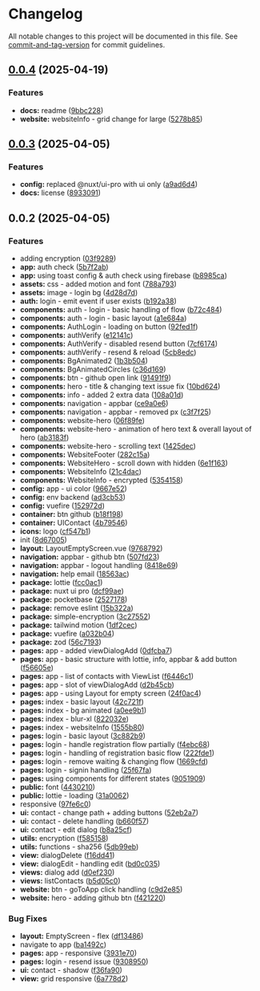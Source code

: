 # Changelog

All notable changes to this project will be documented in this file. See [commit-and-tag-version](https://github.com/absolute-version/commit-and-tag-version) for commit guidelines.

## [0.0.4](https://github.com/dawnimpulse/scroll-web/compare/v0.0.3...v0.0.4) (2025-04-19)


### Features

* **docs:** readme ([9bbc228](https://github.com/dawnimpulse/scroll-web/commit/9bbc228f42e38ef7a6fd3f1da875c15f7f3365b1))
* **website:** websiteInfo - grid change for large ([5278b85](https://github.com/dawnimpulse/scroll-web/commit/5278b850a9dd4c8356915293efb098ad470ec76e))

## [0.0.3](https://github.com/dawnimpulse/scroll-web/compare/v0.0.2...v0.0.3) (2025-04-05)


### Features

* **config:** replaced @nuxt/ui-pro with ui only ([a9ad6d4](https://github.com/dawnimpulse/scroll-web/commit/a9ad6d4a39b3ae81e4fb91a61eb227d6016cc763))
* **docs:** license ([8933091](https://github.com/dawnimpulse/scroll-web/commit/8933091cd5428e7687ad8036a9e7838ada54a978))

## 0.0.2 (2025-04-05)


### Features

* adding encryption ([03f9289](https://github.com/dawnimpulse/scroll-web/commit/03f9289bccc48a85b4cbc24d0f63faafe72a80ef))
* **app:** auth check ([5b7f2ab](https://github.com/dawnimpulse/scroll-web/commit/5b7f2ab6fc41f79a625ce7e63a620ff7f4154283))
* **app:** using toast config & auth check using firebase ([b8985ca](https://github.com/dawnimpulse/scroll-web/commit/b8985cacc8b41484958167e68ca8bc4b06cd556a))
* **assets:** css - added motion and font ([788a793](https://github.com/dawnimpulse/scroll-web/commit/788a793df33b7a53333c8e9196f5e5f4f6283c6b))
* **assets:** image - login bg ([4d28d7d](https://github.com/dawnimpulse/scroll-web/commit/4d28d7d959d6422c85fbf6d0e6df240361a6e488))
* **auth:** login - emit event if user exists ([b192a38](https://github.com/dawnimpulse/scroll-web/commit/b192a38d119f18e1a0122dc797806c934c6c2fb8))
* **components:** auth - login - basic handling of flow ([b72c484](https://github.com/dawnimpulse/scroll-web/commit/b72c484c745218de43db48b394ea5f6118443328))
* **components:** auth - login - basic layout ([a1e684a](https://github.com/dawnimpulse/scroll-web/commit/a1e684af907afc5d959b1ab52636d37dd2b2aa94))
* **components:** AuthLogin - loading on button ([92fed1f](https://github.com/dawnimpulse/scroll-web/commit/92fed1f17cbb736f422a3c71db345f7a58b9c8b4))
* **components:** authVerify ([e12141c](https://github.com/dawnimpulse/scroll-web/commit/e12141cd4ce1445a4a8c1641f125a859383029b0))
* **components:** AuthVerify - disabled resend button ([7cf6174](https://github.com/dawnimpulse/scroll-web/commit/7cf617406c15aa11489df799c6d9973be9c10740))
* **components:** authVerify - resend & reload ([5cb8edc](https://github.com/dawnimpulse/scroll-web/commit/5cb8edc6ee03fd26ceb375ebd3706977724aa494))
* **components:** BgAnimated2 ([1b3b504](https://github.com/dawnimpulse/scroll-web/commit/1b3b5042ad98d90181a895a2e4266e9716cda901))
* **components:** BgAnimatedCircles ([c36d169](https://github.com/dawnimpulse/scroll-web/commit/c36d1694e3ab9f8e778fb7b385aef6e185bae8c2))
* **components:** btn - github open link ([91491f9](https://github.com/dawnimpulse/scroll-web/commit/91491f9e1ece2d5b5e45f02aa71436f1f8c03c3d))
* **components:** hero - title & changing text issue fix ([10bd624](https://github.com/dawnimpulse/scroll-web/commit/10bd624163a724323067022241235028a59b3fd7))
* **components:** info - added 2 extra data ([108a01d](https://github.com/dawnimpulse/scroll-web/commit/108a01de12facc7cb552db6a8efff62cd2f541b8))
* **components:** navigation - appbar ([ce9a0e6](https://github.com/dawnimpulse/scroll-web/commit/ce9a0e665aaba713767d5cc2b44df70fe19bf67c))
* **components:** navigation - appbar - removed px ([c3f7f25](https://github.com/dawnimpulse/scroll-web/commit/c3f7f2501abc8f5430980f9f831c0af6f63f4796))
* **components:** website-hero ([06f89fe](https://github.com/dawnimpulse/scroll-web/commit/06f89fe59fe106209fa22575e7777d3c3b11dc76))
* **components:** website-hero - animation of hero text & overall layout of hero ([ab3183f](https://github.com/dawnimpulse/scroll-web/commit/ab3183f674ee647cdefd3cd5878f3167afe548a1))
* **components:** website-hero - scrolling text ([1425dec](https://github.com/dawnimpulse/scroll-web/commit/1425dece30aeafe127eb1a5e23778f56d03a26ac))
* **components:** WebsiteFooter ([282c15a](https://github.com/dawnimpulse/scroll-web/commit/282c15ad62be0a314c84a582154358eb423d4f8f))
* **components:** WebsiteHero - scroll down with hidden ([6e1f163](https://github.com/dawnimpulse/scroll-web/commit/6e1f16386cd7dfda0098ab6705feb6b02f35b653))
* **components:** WebsiteInfo ([21c4dac](https://github.com/dawnimpulse/scroll-web/commit/21c4dac88096a696a2958284d48f235452c88e10))
* **components:** WebsiteInfo - encrypted ([5354158](https://github.com/dawnimpulse/scroll-web/commit/5354158544d1980505883068cbe60e0a91f66a92))
* **config:** app - ui color ([9667e52](https://github.com/dawnimpulse/scroll-web/commit/9667e52680d3fd8381bc54ecba97f30048018bf5))
* **config:** env backend ([ad3cb53](https://github.com/dawnimpulse/scroll-web/commit/ad3cb536524e2567841337c8db1f3ee00485fbbb))
* **config:** vuefire ([152972d](https://github.com/dawnimpulse/scroll-web/commit/152972db7fb9cc1c32c38401ce0924ee840c811f))
* **container:** btn github ([b18f198](https://github.com/dawnimpulse/scroll-web/commit/b18f198e77df0bb13702ea0bedf36b86d4c3da52))
* **container:** UIContact ([4b79546](https://github.com/dawnimpulse/scroll-web/commit/4b79546f1c21ddf7df952e2ece9ba97993178d64))
* **icons:** logo ([cf547b1](https://github.com/dawnimpulse/scroll-web/commit/cf547b11abb36cfc67abda3f026f45c570bed5f6))
* init ([8d67005](https://github.com/dawnimpulse/scroll-web/commit/8d670058ecf94bb21893cba08ed223012f122b2d))
* **layout:** LayoutEmptyScreen.vue ([9768792](https://github.com/dawnimpulse/scroll-web/commit/9768792d30c5dc67da28101e878179d624993c08))
* **navigation:** appbar - github btn ([507fd23](https://github.com/dawnimpulse/scroll-web/commit/507fd23d3aa09131bde7c61dee5170b527b36672))
* **navigation:** appbar - logout handling ([8418e69](https://github.com/dawnimpulse/scroll-web/commit/8418e69f2dc69dbbda5349e9f632edb477e213aa))
* **navigation:** help email ([18563ac](https://github.com/dawnimpulse/scroll-web/commit/18563ac8f7c5409e2e6b8969c2276a4d9be3ab66))
* **package:** lottie ([fcc0ac1](https://github.com/dawnimpulse/scroll-web/commit/fcc0ac1aab1f49ec5cd77174c6eea0ac09811f3b))
* **package:** nuxt ui pro ([dcf99ae](https://github.com/dawnimpulse/scroll-web/commit/dcf99aee968cbd0bbebbf626f7122d71f1e38336))
* **package:** pocketbase ([2527178](https://github.com/dawnimpulse/scroll-web/commit/25271782ba4105cf4e8a1742edca9d05d9fd0609))
* **package:** remove eslint ([15b322a](https://github.com/dawnimpulse/scroll-web/commit/15b322a268e0ba46a6029016daa1bc8fb420cc6f))
* **package:** simple-encryption ([3c27552](https://github.com/dawnimpulse/scroll-web/commit/3c275525727a38c73fcdf14ceb85e5bb68c9caaf))
* **package:** tailwind motion ([1df2cec](https://github.com/dawnimpulse/scroll-web/commit/1df2cec04c172e98dd4b598f68871ee1281e118b))
* **package:** vuefire ([a032b04](https://github.com/dawnimpulse/scroll-web/commit/a032b04d09826b0e25ed368d0da7762832b40d97))
* **package:** zod ([56c7193](https://github.com/dawnimpulse/scroll-web/commit/56c7193f9c3f1fca5c6d3d149cd59488ce637dc0))
* **pages:** app - added viewDialogAdd ([0dfcba7](https://github.com/dawnimpulse/scroll-web/commit/0dfcba7ba41095d5311b619eeaece9b08a7a8ef3))
* **pages:** app - basic structure with lottie, info, appbar & add button ([f56605e](https://github.com/dawnimpulse/scroll-web/commit/f56605eb504f75f1e231b0f1afc7c51e94c39359))
* **pages:** app - list of contacts with ViewList ([f6446c1](https://github.com/dawnimpulse/scroll-web/commit/f6446c1ad97d1380e4a6b7203ccbc44c44dd72c1))
* **pages:** app - slot of viewDialogAdd ([d2b45cb](https://github.com/dawnimpulse/scroll-web/commit/d2b45cbe63302a9ddff9e28f67cc69f66d08a5b9))
* **pages:** app - using Layout for empty screen ([24f0ac4](https://github.com/dawnimpulse/scroll-web/commit/24f0ac434d4338b15cc2fb711e361845fda008b6))
* **pages:** index - basic layout ([42c721f](https://github.com/dawnimpulse/scroll-web/commit/42c721f50c541cfa62a99aa0646f30cb34c81f47))
* **pages:** index - bg animated ([a0ee9b1](https://github.com/dawnimpulse/scroll-web/commit/a0ee9b1ea316ae11dbc377dcb24bca8cc2712246))
* **pages:** index - blur-xl ([822032e](https://github.com/dawnimpulse/scroll-web/commit/822032ecd977022d4adf6d9fe1e3038d338f6c7d))
* **pages:** index - websiteInfo ([1555b80](https://github.com/dawnimpulse/scroll-web/commit/1555b8054502e018d1291b7e200994077ce3ed5d))
* **pages:** login - basic layout ([3c882b9](https://github.com/dawnimpulse/scroll-web/commit/3c882b93468a7c48040038ee567dcf1418591b49))
* **pages:** login - handle registration flow partially ([f4ebc68](https://github.com/dawnimpulse/scroll-web/commit/f4ebc6812295722a61ac3628392fc19753ef24e1))
* **pages:** login - handling of registration basic flow ([222fde1](https://github.com/dawnimpulse/scroll-web/commit/222fde10ccb7facc8df430d557b1f6e1bd94ea2e))
* **pages:** login - remove waiting & changing flow ([1669cfd](https://github.com/dawnimpulse/scroll-web/commit/1669cfda4a06d92fb4ae699b317794088783bcc0))
* **pages:** login - signin handling ([25f67fa](https://github.com/dawnimpulse/scroll-web/commit/25f67fab45ddef1f35502ca6314435ed30f23c60))
* **pages:** using components for different states ([9051909](https://github.com/dawnimpulse/scroll-web/commit/9051909c2bf4f700b9f2783f89cd241b9bb2598a))
* **public:** font ([4430210](https://github.com/dawnimpulse/scroll-web/commit/4430210dd91691a2fb439dcd596368d40223f6a2))
* **public:** lottie - loading ([31a0062](https://github.com/dawnimpulse/scroll-web/commit/31a00620d1a26a3e59897b34eab3638ba7937298))
* responsive ([97fe6c0](https://github.com/dawnimpulse/scroll-web/commit/97fe6c03c1c922a1b8b111ac8862e00cb809206d))
* **ui:** contact - change path + adding buttons ([52eb2a7](https://github.com/dawnimpulse/scroll-web/commit/52eb2a7cd60f9bbfd1a0df5a84e15e4e5a6b71a0))
* **ui:** contact - delete handling ([b660f57](https://github.com/dawnimpulse/scroll-web/commit/b660f5781340923e2e406935677e5b96e9ce4bf8))
* **ui:** contact - edit dialog ([b8a25cf](https://github.com/dawnimpulse/scroll-web/commit/b8a25cf6db710cdde5e7f825f7af81737e44cd56))
* **utils:** encryption ([f585158](https://github.com/dawnimpulse/scroll-web/commit/f5851586d6642cc6fa940d226130f1f3d94bc96a))
* **utils:** functions - sha256 ([5db99eb](https://github.com/dawnimpulse/scroll-web/commit/5db99eb9468d45d377b54acac327844ada01b5b1))
* **view:** dialogDelete ([f16dd41](https://github.com/dawnimpulse/scroll-web/commit/f16dd415135ef474dc6840758e39b24a7d9032de))
* **view:** dialogEdit - handling edit ([bd0c035](https://github.com/dawnimpulse/scroll-web/commit/bd0c035bf5480aff7740e7863acaa44fb0f8f6a1))
* **views:** dialog add ([d0ef230](https://github.com/dawnimpulse/scroll-web/commit/d0ef23017fc1af9a069646f21c2bf2ce2f44b5a7))
* **views:** listContacts ([b5d05c0](https://github.com/dawnimpulse/scroll-web/commit/b5d05c0bdd7790c03fa07d2fd9a7b58cfb97da7a))
* **website:** btn - goToApp click handling ([c9d2e85](https://github.com/dawnimpulse/scroll-web/commit/c9d2e856369522bda0937e6923c90881ea566f9d))
* **website:** hero - adding github btn ([f421220](https://github.com/dawnimpulse/scroll-web/commit/f42122072a7a4f1eda69713d54f167948f6d45b6))


### Bug Fixes

* **layout:** EmptyScreen - flex ([df13486](https://github.com/dawnimpulse/scroll-web/commit/df13486aa381041eaa12b8845867b4359b683841))
* navigate to app ([ba1492c](https://github.com/dawnimpulse/scroll-web/commit/ba1492c61dc2a777d8f6844cada5642d18b03091))
* **pages:** app - responsive ([3931e70](https://github.com/dawnimpulse/scroll-web/commit/3931e7082c050aa75d511b8543d361ed0f079c8b))
* **pages:** login - resend issue ([9308950](https://github.com/dawnimpulse/scroll-web/commit/9308950957a1c1e9ef7c59c90dec97943ab6d80b))
* **ui:** contact - shadow ([f36fa90](https://github.com/dawnimpulse/scroll-web/commit/f36fa90a87e87b1a2374cc28facf274f55990c91))
* **view:** grid responsive ([6a778d2](https://github.com/dawnimpulse/scroll-web/commit/6a778d2a6186db39693db7d1afa4eb5ae3751909))
